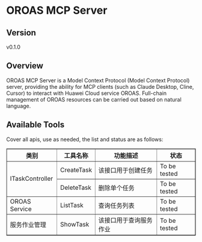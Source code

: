# OROAS MCP Server 


## Version
v0.1.0

## Overview

OROAS MCP Server is a Model Context Protocol (Model Context Protocol) server, providing the ability for MCP clients (such as Claude Desktop, Cline, Cursor) to interact with Huawei Cloud service OROAS. Full-chain management of OROAS resources can be carried out based on natural language.

## Available Tools
Cover all apis, use as needed, the list and status are as follows:

<html>
    <head></head>
    <body>
        <table border="1" cellspacing="0" cellpadding="5">
            <tbody>
                <tr>
                    <th>类别</th>
                    <th>工具名称</th>
                    <th>功能描述</th>
                    <th>状态</th>
                </tr>
                <tr>
                    <td rowspan="2">ITaskController</td>
                    <td>CreateTask</td>
                    <td>该接口用于创建任务</td>
                    <td>To be tested</td>
                </tr>
                <tr>
                    <td>DeleteTask</td>
                    <td>删除单个任务</td>
                    <td>To be tested</td>
                </tr>
                <tr>
                    <td rowspan="1">OROAS Service</td>
                    <td>ListTask</td>
                    <td>查询任务列表</td>
                    <td>To be tested</td>
                </tr>
                <tr>
                    <td rowspan="1">服务作业管理</td>
                    <td>ShowTask</td>
                    <td>该接口用于查询服务作业</td>
                    <td>To be tested</td>
                </tr>
            </tbody>
        </table>
    </body>
</html>
